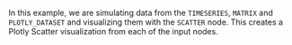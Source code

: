 <!--- Add SEO here --->

In this example, we are simulating data from the `TIMESERIES`, `MATRIX` and `PLOTLY_DATASET` and visualizing them with the `SCATTER` node. This creates a Plotly Scatter visualization from each of the input nodes.